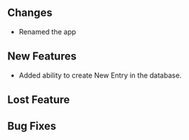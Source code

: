 ## Changes

- Renamed the app

## New Features

- Added ability to create New Entry in the database.

## Lost Feature

## Bug Fixes


